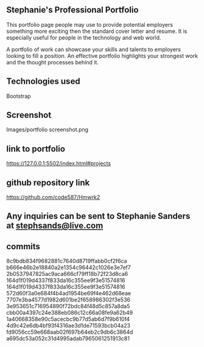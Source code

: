 ## Stephanie's Professional Portfolio

This portfolio page people may use to provide potential employers something more exciting then the standard cover letter and resume.  It is especially useful for people in the technology and web world.

A portfolio of work can showcase your skills and talents to employers looking to fill a position. An effective portfolio highlights your strongest work and the thought processes behind it. 

## Technologies used
Bootstrap


## Screenshot
Images/portfolio screenshot.png

## link to portfolio
https://127.0.0.1:5502/index.html#projects

## github repository link
https://github.com/code587/Hmwrk2
## Any inquiries can be sent to Stephanie Sanders at stephsands@live.com

## commits
8c9bdb834f9682881c7640d8719ffabb0cf2f6ca
b666e46b2e18840a2e1354c96442c1026e3e7ef7
2b0537947825ac9aca666cf79ff18b72f23d8ca6
164d1f019d4337f833da16c355ee9f3e51574816
164d1f019d4337f833da16c355ee9f3e51574816
572d60f3a0e684f4b4ad1954be69f4e462d68eae
7707e3ba4577d1982d601be2f658986302f3e536
3e953651c716954890f72bdc84f48d5c857a8da5
cbb00a4397c24e388eb086c12c66a08fe9a62b49
1a40668358e90c5acecbc9b77d5ab6d7f9b610f4
4d9c42e6db4bf93f4316ae3d1de71593bcb04a23
fd9056cc59e668aab02f697b64eb2c9db6c3864d
a695dc53a052c31d4995adab7965061251913c81